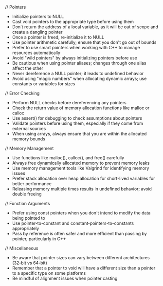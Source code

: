 // Pointers

- Initialize pointers to NULL
- Cast void pointers to the appropriate type before using them
- Don't return the address of a local variable, as it will be out of scope and create a dangling pointer
- Once a pointer is freed, re-initialize it to NULL
- Use pointer arithmetic carefully; ensure that you don't go out of bounds
- Prefer to use smart pointers when working with C++ to manage resources automatically
- Avoid "wild pointers" by always initializing pointers before use
- Be cautious when using pointer aliases; changes through one alias affect the other
- Never dereference a NULL pointer; it leads to undefined behavior
- Avoid using "magic numbers" when allocating dynamic arrays; use constants or variables for sizes

// Error Checking

- Perform NULL checks before dereferencing any pointers
- Check the return value of memory allocation functions like malloc or calloc
- Use assert() for debugging to check assumptions about pointers
- Validate pointers before using them, especially if they come from external sources
- When using arrays, always ensure that you are within the allocated memory bounds

// Memory Management

- Use functions like malloc(), calloc(), and free() carefully
- Always free dynamically allocated memory to prevent memory leaks
- Use memory management tools like Valgrind for identifying memory issues
- Prefer stack allocation over heap allocation for short-lived variables for better performance
- Releasing memory multiple times results in undefined behavior; avoid double freeing

// Function Arguments

- Prefer using const pointers when you don't intend to modify the data being pointed to
- Use pointer-to-constant and constant-pointers-to-constants appropriately
- Pass by reference is often safer and more efficient than passing by pointer, particularly in C++

// Miscellaneous

- Be aware that pointer sizes can vary between different architectures (32-bit vs 64-bit)
- Remember that a pointer to void will have a different size than a pointer to a specific type on some platforms
- Be mindful of alignment issues when pointer casting
